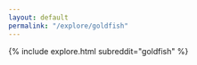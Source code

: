 ```yaml
---
layout: default
permalink: "/explore/goldfish"
---
```


{% include explore.html subreddit="goldfish" %}
